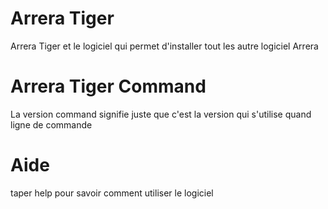 # Arrera Tiger 

Arrera Tiger et le logiciel qui permet d'installer tout les autre logiciel Arrera 

# Arrera Tiger Command 

La version command signifie juste que c'est la version qui s'utilise quand ligne de commande

# Aide

taper help pour savoir comment utiliser le logiciel